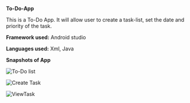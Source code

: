 **To-Do-App**

This is a To-Do App. 
It will allow user to create a task-list, set the date and priority of the task.

**Framework used:** Android studio 

**Languages used:** Xml, Java

**Snapshots of App**

![To-Do list](https://user-images.githubusercontent.com/70915043/137396800-6020b714-6fdc-4a1b-b0b3-667bc8aab18f.PNG)


![Create Task](https://user-images.githubusercontent.com/70915043/137396969-59993bc2-bb92-4dd7-b1cb-e2141a27c8de.PNG)


![ViewTask](https://user-images.githubusercontent.com/70915043/137396734-18857cca-ff64-4556-acdb-077386fbb6ec.PNG)

